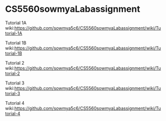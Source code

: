 # CS5560sowmyaLabassignment

Tutorial 1A wiki:https://github.com/sowmya5c6/CS5560sowmyaLabassignment/wiki/Tutorial-1A

Tutorial 1B wiki:https://github.com/sowmya5c6/CS5560sowmyaLabassignment/wiki/Tutorial-1B

Tutorial 2 wiki:https://github.com/sowmya5c6/CS5560sowmyaLabassignment/wiki/Tutorial-2

Tutorial 3 wiki:https://github.com/sowmya5c6/CS5560sowmyaLabassignment/wiki/Tutorial-3

Tutorial 4 wiki:https://github.com/sowmya5c6/CS5560sowmyaLabassignment/wiki/Tutorial-4
